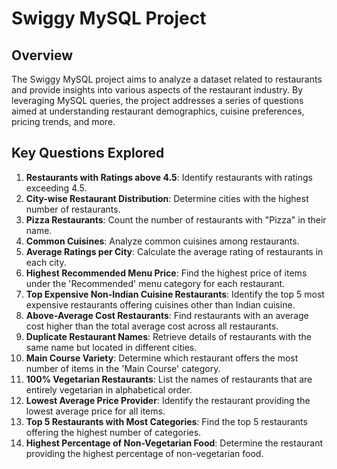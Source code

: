 

# Swiggy MySQL Project

## Overview

The Swiggy MySQL project aims to analyze a dataset related to restaurants and provide insights into various aspects of the restaurant industry. By leveraging MySQL queries, the project addresses a series of questions aimed at understanding restaurant demographics, cuisine preferences, pricing trends, and more.

## Key Questions Explored

1. **Restaurants with Ratings above 4.5**: Identify restaurants with ratings exceeding 4.5.
2. **City-wise Restaurant Distribution**: Determine cities with the highest number of restaurants.
3. **Pizza Restaurants**: Count the number of restaurants with "Pizza" in their name.
4. **Common Cuisines**: Analyze common cuisines among restaurants.
5. **Average Ratings per City**: Calculate the average rating of restaurants in each city.
6. **Highest Recommended Menu Price**: Find the highest price of items under the 'Recommended' menu category for each restaurant.
7. **Top Expensive Non-Indian Cuisine Restaurants**: Identify the top 5 most expensive restaurants offering cuisines other than Indian cuisine.
8. **Above-Average Cost Restaurants**: Find restaurants with an average cost higher than the total average cost across all restaurants.
9. **Duplicate Restaurant Names**: Retrieve details of restaurants with the same name but located in different cities.
10. **Main Course Variety**: Determine which restaurant offers the most number of items in the 'Main Course' category.
11. **100% Vegetarian Restaurants**: List the names of restaurants that are entirely vegetarian in alphabetical order.
12. **Lowest Average Price Provider**: Identify the restaurant providing the lowest average price for all items.
13. **Top 5 Restaurants with Most Categories**: Find the top 5 restaurants offering the highest number of categories.
14. **Highest Percentage of Non-Vegetarian Food**: Determine the restaurant providing the highest percentage of non-vegetarian food.

